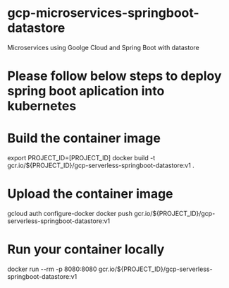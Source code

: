 # gcp-microservices-springboot-datastore
Microservices using Goolge Cloud and Spring Boot with datastore

# Please follow below steps to deploy spring boot aplication into kubernetes

# Build the container image
export PROJECT_ID=[PROJECT_ID]
docker build -t gcr.io/${PROJECT_ID}/gcp-serverless-springboot-datastore:v1 .

# Upload the container image
gcloud auth configure-docker
docker push gcr.io/${PROJECT_ID}/gcp-serverless-springboot-datastore:v1

# Run your container locally
docker run --rm -p 8080:8080 gcr.io/${PROJECT_ID}/gcp-serverless-springboot-datastore:v1